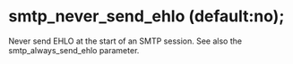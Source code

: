 # smtp_never_send_ehlo (default:no); 

 Never send EHLO at the start of an SMTP session. See also the
smtp_always_send_ehlo parameter.  


